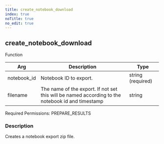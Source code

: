 ```yaml
---
title: create_notebook_download
index: true
noTitle: true
no_edit: true
---
```




<div class="vql_item"></div>


## create_notebook_download
<span class='vql_type label label-warning pull-right page-header'>Function</span>



<div class="vqlargs"></div>

Arg | Description | Type
----|-------------|-----
notebook_id|Notebook ID to export.|string (required)
filename|The name of the export. If not set this will be named according to the notebook id and timestamp|string

Required Permissions: 
<span class="linkcolour label label-success">PREPARE_RESULTS</span>

### Description

Creates a notebook export zip file.


